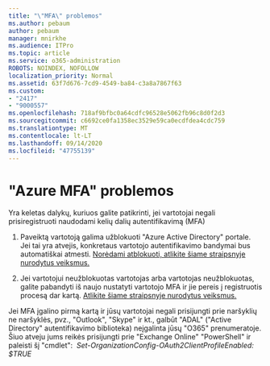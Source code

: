 ```yaml
---
title: "\"MFA\" problemos"
ms.author: pebaum
author: pebaum
manager: mnirkhe
ms.audience: ITPro
ms.topic: article
ms.service: o365-administration
ROBOTS: NOINDEX, NOFOLLOW
localization_priority: Normal
ms.assetid: 63f7d676-7cd9-4549-ba84-c3a8a7867f63
ms.custom:
- "2417"
- "9000557"
ms.openlocfilehash: 718af9bfbc0a64cdfc96528e5062fb96c8d0f2d3
ms.sourcegitcommit: c6692ce0fa1358ec3529e59ca0ecdfdea4cdc759
ms.translationtype: MT
ms.contentlocale: lt-LT
ms.lasthandoff: 09/14/2020
ms.locfileid: "47755139"
---
```

# <a name="issues-with-azure-mfa"></a>"Azure MFA" problemos
Yra keletas dalykų, kuriuos galite patikrinti, jei vartotojai negali prisiregistruoti naudodami kelių dalių autentifikavimą (MFA)

1. Paveiktą vartotoją galima užblokuoti "Azure Active Directory" portale. Jei tai yra atvejis, konkretaus vartotojo autentifikavimo bandymai bus automatiškai atmesti. [Norėdami atblokuoti, atlikite šiame straipsnyje nurodytus veiksmus.](https://docs.microsoft.com/azure/active-directory/authentication/howto-mfa-mfasettings#block-and-unblock-users)

2. Jei vartotojui neužblokuotas vartotojas arba vartotojas neužblokuotas, galite pabandyti iš naujo nustatyti vartotojo MFA ir jie pereis į registruotis procesą dar kartą. [Atlikite šiame straipsnyje nurodytus veiksmus.](https://docs.microsoft.com/azure/active-directory/authentication/howto-mfa-userdevicesettings#require-users-to-provide-contact-methods-again)

Jei MFA įgalino pirmą kartą ir jūsų vartotojai negali prisijungti prie naršyklių ne naršyklės, pvz., "Outlook", "Skype" ir kt., galbūt "ADAL" ("Active Directory" autentifikavimo biblioteka) neįgalinta jūsų "O365" prenumeratoje. Šiuo atveju jums reikės prisijungti prie "Exchange Online" "PowerShell" ir paleisti šį "cmdlet":  *Set-OrganizationConfig-OAuth2ClientProfileEnabled: $TRUE*